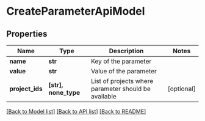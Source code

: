 # CreateParameterApiModel


## Properties
Name | Type | Description | Notes
------------ | ------------- | ------------- | -------------
**name** | **str** | Key of the parameter | 
**value** | **str** | Value of the parameter | 
**project_ids** | **[str], none_type** | List of projects where parameter should be available | [optional] 

[[Back to Model list]](../README.md#documentation-for-models) [[Back to API list]](../README.md#documentation-for-api-endpoints) [[Back to README]](../README.md)


